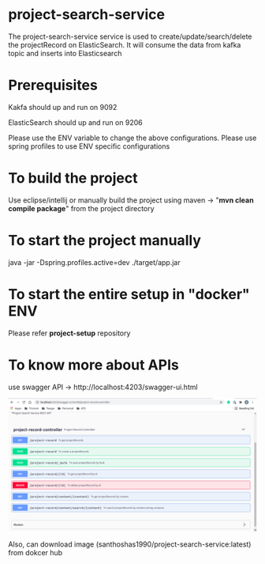 # project-search-service

The project-search-service service is used to create/update/search/delete the projectRecord on ElasticSearch. It will
consume the data from kafka topic and inserts into Elasticsearch

# Prerequisites

Kakfa should up and run on 9092

ElasticSearch should up and run on 9206

Please use the ENV variable to change the above configurations. Please use spring profiles to use ENV specific
configurations

# To build the project

Use eclipse/intellij or manually build the project using maven -> "**mvn clean compile package**" from the project
directory

# To start the project manually

java -jar -Dspring.profiles.active=dev ./target/app.jar

# To start the entire setup in "docker" ENV

Please refer **project-setup** repository

# To know more about APIs

use swagger API -> http://localhost:4203/swagger-ui.html

![alt text](https://github.com/Santhoshas/Images/blob/main/project-search-service.png)

Also, can download image (santhoshas1990/project-search-service:latest) from dokcer hub

